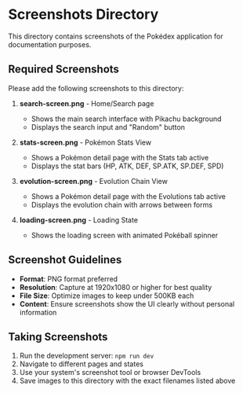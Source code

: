# Screenshots Directory

This directory contains screenshots of the Pokédex application for documentation purposes.

## Required Screenshots

Please add the following screenshots to this directory:

1. **search-screen.png** - Home/Search page
   - Shows the main search interface with Pikachu background
   - Displays the search input and "Random" button
   
2. **stats-screen.png** - Pokémon Stats View
   - Shows a Pokémon detail page with the Stats tab active
   - Displays the stat bars (HP, ATK, DEF, SP.ATK, SP.DEF, SPD)
   
3. **evolution-screen.png** - Evolution Chain View
   - Shows a Pokémon detail page with the Evolutions tab active
   - Displays the evolution chain with arrows between forms
   
4. **loading-screen.png** - Loading State
   - Shows the loading screen with animated Pokéball spinner

## Screenshot Guidelines

- **Format**: PNG format preferred
- **Resolution**: Capture at 1920x1080 or higher for best quality
- **File Size**: Optimize images to keep under 500KB each
- **Content**: Ensure screenshots show the UI clearly without personal information

## Taking Screenshots

1. Run the development server: `npm run dev`
2. Navigate to different pages and states
3. Use your system's screenshot tool or browser DevTools
4. Save images to this directory with the exact filenames listed above

